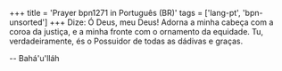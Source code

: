 +++
title = 'Prayer bpn1271 in Português (BR)'
tags = ['lang-pt', 'bpn-unsorted']
+++
Dize: Ó Deus, meu Deus! Adorna a minha cabeça com a coroa da justiça, e a minha fronte com o ornamento da equidade. Tu, verdadeiramente, és o Possuidor de todas as dádivas e graças.

-- Bahá'u'lláh

